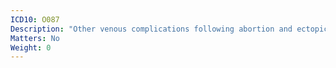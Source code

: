 ```yaml
---
ICD10: O087
Description: "Other venous complications following abortion and ectopic and molar pregnancy"
Matters: No
Weight: 0
---
```



